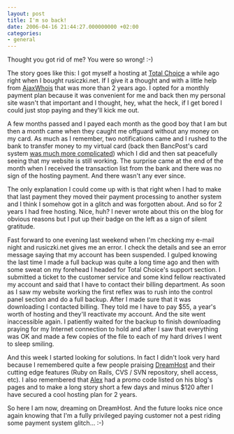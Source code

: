 ```yaml
---
layout: post
title: I'm so back!
date: 2006-04-16 21:44:27.000000000 +02:00
categories:
- general
---
```

Thought you got rid of me? You were so wrong! :-)

The story goes like this: I got myself a hosting at <a href="http://www.totalchoicehosting.com">Total Choice</a> a while ago right when I bought rusiczki.net. If I give it a thought and with a little help from <a href="http://www.ajaxwhois.com">AjaxWhois</a> that was more than 2 years ago. I opted for a monthly payment plan because it was convenient for me and back then my personal site wasn't that important and I thought, hey, what the heck, if I get bored I could just stop paying and they'll kick me out.

A few months passed and I payed each month as the good boy that I am but then a month came when they caught me offguard without any money on my card. As much as I remember, two notifications came and I rushed to the bank to transfer money to my virtual card (back then BancPost's card system <a href="http://www.rusiczki.net/2003/02/19/ready-to-shop-til-i-drop/">was much more complicated</a>) which I did and then sat peacefully seeing that my website is still working. The surprise came at the end of the month when I received the transaction list from the bank and there was no sign of the hosting payment. And there wasn't any ever since.

The only explanation I could come up with is that right when I had to make that last payment they moved their payment processing to another system and I think I somehow got in a glitch and was forgotten about. And so for 2 years I had free hosting. Nice, huh? I never wrote about this on the blog for obvious reasons but I put up their badge on the left as a sign of silent gratitude.

Fast forward to one evening last weekend when I'm checking my e-mail night and rusiczki.net gives me an error. I check the details and see an error message saying that my account has been suspended. I gulped knowing the last time I made a full backup was quite a long time ago and then with some sweat on my forehead I headed for Total Choice's support section. I submitted a ticket to the customer service and some kind fellow reactivated my account and said that I have to contact their billing department. As soon as I saw my website working the first reflex was to rush into the control panel section and do a full backup. After I made sure that it was downloading I contacted billing. They told me I have to pay $55, a year's worth of hosting and they'll reactivate my account. And the site went inaccessible again. I patiently waited for the backup to finish downloading praying for my Internet connection to hold and after I saw that everything was OK and made a few copies of the file to each of my hard drives I went to sleep smiling.

And this week I started looking for solutions. In fact I didn't look very hard because I remembered quite a few people praising <a href="http://www.dreamhost.com">DreamHost</a> and their cutting edge features (Ruby on Rails, CVS / SVN repository, shell access, etc). I also remembered that <a href="http://www.alexbrie.net">Alex</a> had a promo code listed on his blog's pages and to make a long story short a few days and minus $120 after I have secured a cool hosting plan for 2 years.

So here I am now, dreaming on DreamHost. And the future looks nice once again knowing that I'm a fully privileged paying customer not a pest riding some payment system glitch... :-)
